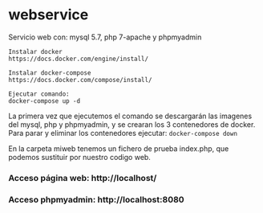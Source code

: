 # webservice
Servicio web con: mysql 5.7, php 7-apache y phpmyadmin


```
Instalar docker
https://docs.docker.com/engine/install/

Instalar docker-compose
https://docs.docker.com/compose/install/

Ejecutar comando:
docker-compose up -d
```
La primera vez que ejecutemos el comando se descargarán las imagenes del mysql, php y phpmyadmin, y se crearan los 3 contenedores de docker. 
Para parar y eliminar los contenedores ejecutar: ```docker-compose down```

En la carpeta miweb tenemos un fichero de prueba index.php, que podemos sustituir por nuestro codigo web.

### Acceso página web: http://localhost/ 

### Acceso phpmyadmin: http://localhost:8080



